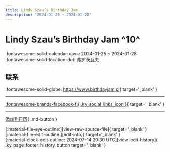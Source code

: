 ```yaml
---
title: Lindy Szau’s Birthday Jam
description: "2024-01-25 ~ 2024-01-28"
---
```


# Lindy Szau’s Birthday Jam ^10^

:fontawesome-solid-calendar-days: 2024-01-25 ~ 2024-01-28  
:fontawesome-solid-location-dot: 弗罗茨瓦夫  

## 联系

:fontawesome-solid-globe: <https://www.birthdayjam.pl>{ target='_blank' }  

---

 [:fontawesome-brands-facebook-f:{ .ky_social_links_icon }](https://www.facebook.com/events/3548474055412252){ target='_blank' }

---

[添加到日历](https://swing.news/ics/zh-Hans/2024/pl_PL/lindy-szaus-birthday-jam-2024.ics){ .md-button }

<div class="ky_page_footer" markdown>
<div class="ky_page_footer_trailing" markdown="span">
[:material-file-eye-outline:][view-raw-source-file]{ target='_blank' }
[:material-file-edit-outline:][edit-info]{ target='_blank' }
</div>
<div class="ky_page_footer_leading" markdown="span">
[:material-clock-edit-outline: 2024-07-14 20:30 UTC][view-edit-history]{ .ky_page_footer_history_button target='_blank' }
</div>
</div>

[view-raw-source-file]: https://github.com/swingdance/events/blob/main/2024/pl_PL/lindy-szaus-birthday-jam-2024.json "查看原始源文件"
[edit-info]: https://github.com/swingdance/events/issues/new?assignees=&labels=update+event&projects=&template=03-update_entity.yml&title=%5B2024%2Fpl_PL%5D%20Lindy%20Szau%E2%80%99s%20Birthday%20Jam&region=pl_PL&year=2024&id=lindy-szaus-birthday-jam-2024&name=Lindy%20Szau%E2%80%99s%20Birthday%20Jam&org_id= "编辑信息"

[view-edit-history]: https://github.com/swingdance/events/commits/main/2024/pl_PL/lindy-szaus-birthday-jam-2024.json "查看编辑历史"
